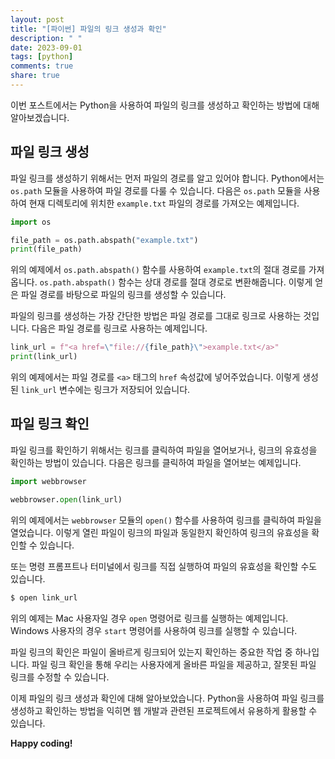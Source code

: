 ```yaml
---
layout: post
title: "[파이썬] 파일의 링크 생성과 확인"
description: " "
date: 2023-09-01
tags: [python]
comments: true
share: true
---
```


이번 포스트에서는 Python을 사용하여 파일의 링크를 생성하고 확인하는 방법에 대해 알아보겠습니다.

## 파일 링크 생성

파일 링크를 생성하기 위해서는 먼저 파일의 경로를 알고 있어야 합니다. Python에서는 `os.path` 모듈을 사용하여 파일 경로를 다룰 수 있습니다. 다음은 `os.path` 모듈을 사용하여 현재 디렉토리에 위치한 `example.txt` 파일의 경로를 가져오는 예제입니다.

```python
import os

file_path = os.path.abspath("example.txt")
print(file_path)
```

위의 예제에서 `os.path.abspath()` 함수를 사용하여 `example.txt`의 절대 경로를 가져옵니다. `os.path.abspath()` 함수는 상대 경로를 절대 경로로 변환해줍니다. 이렇게 얻은 파일 경로를 바탕으로 파일의 링크를 생성할 수 있습니다.

파일의 링크를 생성하는 가장 간단한 방법은 파일 경로를 그대로 링크로 사용하는 것입니다. 다음은 파일 경로를 링크로 사용하는 예제입니다.

```python
link_url = f"<a href=\"file://{file_path}\">example.txt</a>"
print(link_url)
```

위의 예제에서는 파일 경로를 `<a>` 태그의 `href` 속성값에 넣어주었습니다. 이렇게 생성된 `link_url` 변수에는 링크가 저장되어 있습니다.

## 파일 링크 확인

파일 링크를 확인하기 위해서는 링크를 클릭하여 파일을 열어보거나, 링크의 유효성을 확인하는 방법이 있습니다. 다음은 링크를 클릭하여 파일을 열어보는 예제입니다.

```python
import webbrowser

webbrowser.open(link_url)
```

위의 예제에서는 `webbrowser` 모듈의 `open()` 함수를 사용하여 링크를 클릭하여 파일을 열었습니다. 이렇게 열린 파일이 링크의 파일과 동일한지 확인하여 링크의 유효성을 확인할 수 있습니다.

또는 명령 프롬프트나 터미널에서 링크를 직접 실행하여 파일의 유효성을 확인할 수도 있습니다.

```sh
$ open link_url
```

위의 예제는 Mac 사용자일 경우 `open` 명령어로 링크를 실행하는 예제입니다. Windows 사용자의 경우 `start` 명령어를 사용하여 링크를 실행할 수 있습니다.

파일 링크의 확인은 파일이 올바르게 링크되어 있는지 확인하는 중요한 작업 중 하나입니다. 파일 링크 확인을 통해 우리는 사용자에게 올바른 파일을 제공하고, 잘못된 파일 링크를 수정할 수 있습니다.

이제 파일의 링크 생성과 확인에 대해 알아보았습니다. Python을 사용하여 파일 링크를 생성하고 확인하는 방법을 익히면 웹 개발과 관련된 프로젝트에서 유용하게 활용할 수 있습니다.

**Happy coding!**